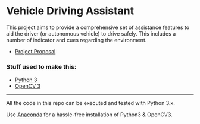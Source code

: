 # Vehicle Driving Assistant

This project aims to provide a comprehensive set of assistance features to aid the driver (or autonomous vehicle) to drive safely. This includes a number of indicator and cues regarding the environment.

* [Project Proposal](https://github.com/crunchbang/MP_Project/blob/master/Documents/Project_Proposal/Group7.pdf)



### Stuff used to make this:


 * [Python 3](https://www.python.org/downloads/)
 * [OpenCV 3](http://opencv.org/downloads.html)

----

All the code in this repo can be executed and tested with Python 3.x.

Use [Anaconda](https://anaconda.org/) for a hassle-free installation of Python3 & OpenCV3.
